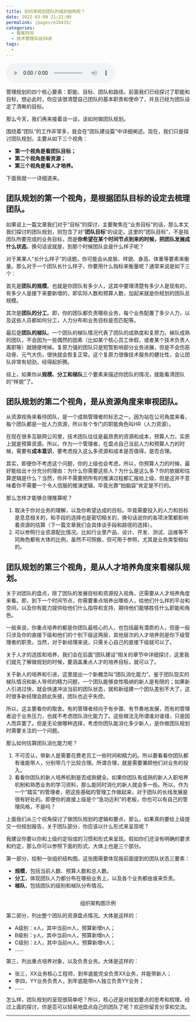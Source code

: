 ```yaml
---
title: 如何来规划团队的组织结构呢？
date: 2022-03-09 21:21:00
permalink: /pages/e1b435/
categories:
  - 极客时间
  - 技术管理实战36讲
tags:
  - 
---
```

<audio title="14.如何来规划团队的组织结构呢？" src="https://static001.geekbang.org/resource/audio/dc/07/dc2f8b8d9d9a3b2de494cc6edb5d3b07.mp3" controls="controls"></audio> 
<p>管理规划的四个核心要素：职能、目标、团队和路径。前面我们已经探讨了职能和目标，想必此时，你应该很清楚自己团队的基本职责和使命了，并且已经为团队设定了清晰的目标。</p>
<p>那么今天，我们再来接着谈一谈，该如何做团队规划。</p>
<p>围绕着“团队”的工作非常多，我会在“团队建设篇”中详细阐述。现在，我们只是探讨团队规划，主要从如下三个视角：</p>
<ul>
<li><strong>第一个视角是看团队目标；</strong></li>
<li><strong>第二个视角是看资源；</strong></li>
<li><strong>第三个视角是看人才培养。</strong></li>
</ul>
<p>下面我就一一详细道来。</p>
<h2>团队规划的第一个视角，是根据团队目标的设定去梳理团队。</h2>
<p>如果说上一篇文章我们对于“目标”的探讨，主要聚焦在“业务目标”的话，那么本文我们探讨的团队规划，则包含了对“<strong>团队目标</strong>”的设定。这里的“团队目标”，不是指团队所要完成的业务目标，而是<strong>你希望在某个时间节点到来的时候，把团队发展成什么状态</strong>。换句话说就是，到那个时候团队会是什么样子呢？</p>
<p>对于某某人“长什么样子”的话题，你可能会从皮肤、样貌、身高、体重等要素来衡量。那么对于一个团队长什么样子，你要用什么指标来衡量呢？通常来说是如下三个：</p>
<p>首先是<strong>团队的规模</strong>。也就是你团队有多少人，这其中要理清楚有多少人是现有的，有多少人是接下来要新增的，即实际人数和预算人数，加起来就是你规划的团队总规模。</p><!-- [[[read_end]]] -->
<p>其次是<strong>团队的分工</strong>。即，你的团队都负责哪些业务，每个业务配置了多少人力，以及这些人员都如何分工，人力分布和业务目标是否匹配等。</p>
<p>最后是<strong>团队的梯队</strong>。一个团队的梯队情况代表了团队的成熟度和复原力。梯队成熟的团队，不会因为一些偶然的因素（比如某个核心员工休假，或者某个技术负责人离职等）就随便垮掉。复原力强的团队只是短暂影响部分业务进展，但是不会伤筋动骨、元气大伤，很快就会恢复正常。这个复原力很像技术服务的健壮性，会让团队非常有韧劲，经得起折腾。</p>
<p>综上，如果你从<strong>规模、分工和梯队</strong>三个要素来描述你团队的情况，就能看清团队的“样貌”了。</p>
<h2>团队规划的第二个视角，是从资源角度来审视团队。</h2>
<p>从资源视角来看待团队，是一个成熟管理者的标志之一。因为站在公司角度来看，每个团队都是一批人力资源，所以有个专门的职能角色叫HR（人力资源）。</p>
<p>在现在很多互联网公司里，技术团队往往是最昂贵的资源和成本，预算人力，实质上就是预算资源。所以，作为一个管理者，在盘点自己当前人力和预算人力的时候，需要有<strong>成本意识</strong>，要考虑投入这么多资源和成本是否值得，是否合理。</p>
<p>其实，即便你不考虑这个问题，你的上级也会考虑，所以，你预算人力的时候，最好能给出十分充分的理由：为什么你需要这些人？为什么是这么多？你的依据和估算逻辑是什么？当然，你并不需要把所有的推演过程都汇报给上级，但是这并不意味着你不需要一个令人信服的推演逻辑，毕竟光靠“拍脑袋”肯定是不行的。</p>
<p>那么怎样才能够合理推算呢？</p>
<ol>
<li>取决于你对业务的理解，以及你希望达成的目标。毕竟需要投入的人力和目标是息息相关的，和手段的选择也是密切相关的，换句话说你的各项决策都影响着资源的估算（下一篇文章我们会具体谈手段和路径的选择）。</li>
<li>可以参照行业资源配比情况。比如行业里产品、设计、开发、测试、运维等不同角色都有大体的比例，虽然不可照搬，但可用于参照，尤其是业务类型相似的。</li>
</ol>
<h2>团队规划的第三个视角，是从人才培养角度来看梯队规划。</h2>
<p>关于对团队的盘点，除了团队的发展目标和资源投入视角，还需要从人才培养角度来看。即，到下一个时间节点，你需要重点培养出哪些人，给他们什么样的平台和空间，以及你有能力提供给他们什么指导和支持，期待他们能够胜任什么职能和角色。</p>
<p>一般来说，你重点培养的都是你团队最核心的人，也包括最有潜质的人，但是一般只涉及你的直接下级和他们的个别下级这两层，其他层次的人才培养则是你下级管理者的职责。当然，对于新经理来说，只需关心自己的直接下级就可以了。</p>
<p>关于人才的选拔和培养，我们会在后面“团队建设”相关的章节中详细探讨，这里我们就先了解做规划的时候，要涵盖重点人才的培养目标，就可以了。</p>
<p>关于新人的培养和引进，这里提出一个新概念叫“团队消化能力”。鉴于团队现实的梯队情况和新人导师的精力问题，一个团队能够良性吸纳的新人是有限的；如果新人引进过快，就会快速冲淡当前的团队状态，就和新组建一个团队差别不大了，这时很多新经理会顾此失彼，团队也近乎失控。</p>
<p>所以，这主要看你的取舍。有的管理者倾向于有步骤、有节奏地发展，而有的管理者迫于业务压力，也就不考虑团队消化能力了。这些做法无所谓谁对谁错，只是因人而异罢了。但是无论做哪种选择，考虑你团队能消化多少新人，是你做团队规划时需要关注的一个问题。</p>
<p>那么如何估算团队消化能力呢？</p>
<ol>
<li>不可否认，带新人是需要花费老员工一些时间和精力的。所以要看看你团队都有谁能带人，分别带几个比较合理。所谓合理，就是需要兼顾他们对业务的投入。</li>
<li>看看你团队的新人培养机制是否成熟健全。如果你团队有成熟的新人入职培养机制和熟悉业务的学习资料，那么能同时消化的新人就会多一些。所以，作为一个“踏实”的管理者，把这些基础的管理工作做起来，对于团队的长线发展是很有好处的。即便你的直接上级是个“急功近利”的老板，你也可以有自己的管理风格，不是吗？</li>
</ol>
<p>上面我们从三个视角探讨了做团队规划的逻辑和要点，那么，如果真的要给上级提交一份规划报告，关于团队部分，你应该以什么形式来呈现呢？</p>
<p>我建议你要以你和上级约定俗成的习惯和形式来呈现。假如你们还没有明确的要求和约定，那么你可以参照下面的形式，大体上也是三个部分。</p>
<p>第一部分，绘制一张组织结构图。这张图需要体现我前面提到的团队状态三要素：</p>
<ul>
<li><strong>规模</strong>，包括当前人数、预算人数和总人数。</li>
<li><strong>分工</strong>，体现团队人力都分布在哪些业务上，以及各个业务都由谁来负责。</li>
<li><strong>梯队</strong>，包括团队的级别和梯队分布情况。</li>
</ul>
<p><img src="https://static001.geekbang.org/resource/image/31/27/31c5b0116d3ea28cebdcee7189af4627.png" alt="" /></p>
<center><span class="reference">组织架构图示例</span></center>
<p>第二部分，列出整个团队的资源盘点情况。大体是这样的：</p>
<ul>
<li>A级别：x人，其中当前m人，预算新增n人；</li>
<li>B级别：y人，其中当前m人，预算新增n人；</li>
<li>C级别：z人，其中当前m人，预算新增n人；</li>
<li>……</li>
</ul>
<p>第三，列出重点培养对象，以及负责业务。大体是这样的：</p>
<ul>
<li>张三，XX业务核心工程师，到年底能完全负责XX业务，并能带新人；</li>
<li>李四，YY业务负责人，到年底能带n人独立负责YY业务；</li>
<li>……</li>
</ul>
<p>怎么样，团队规划的呈现很简单吧？所以，核心还是对规划要点的思考和梳理，经过上面的探讨，你是否可以轻易地盘点自己的团队了呢？欢迎你留言分享和交流。</p>
<hr />
<p></p>
